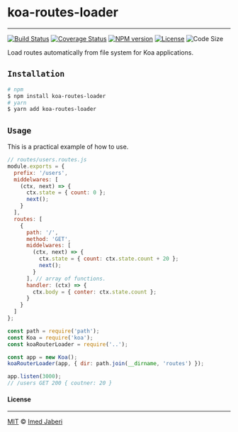# koa-routes-loader

---

[![Build Status][travis-img]][travis-url]
[![Coverage Status][coverage-img]][coverage-url]
[![NPM version][npm-badge]][npm-url]
[![License][license-badge]][license-url]
![Code Size][code-size-badge]

<!-- ***************** -->

[travis-img]: https://travis-ci.com/3imed-jaberi/koa-routes-loader.svg?branch=master
[travis-url]: https://travis-ci.com/3imed-jaberi/koa-routes-loader
[coverage-img]: https://coveralls.io/repos/github/3imed-jaberi/koa-routes-loader/badge.svg?branch=master
[coverage-url]: https://coveralls.io/github/3imed-jaberi/koa-routes-loader?branch=master
[npm-badge]: https://img.shields.io/npm/v/koa-routes-loader.svg?style=flat
[npm-url]: https://www.npmjs.com/package/koa-routes-loader
[license-badge]: https://img.shields.io/badge/license-MIT-green.svg?style=flat-square
[license-url]: https://github.com/3imed-jaberi/koa-routes-loader/blob/master/LICENSE
[code-size-badge]: https://img.shields.io/github/languages/code-size/3imed-jaberi/koa-routes-loader

<!-- ***************** -->

Load routes automatically from file system for Koa applications.

## `Installation`

```bash
# npm
$ npm install koa-routes-loader
# yarn
$ yarn add koa-routes-loader
```

## `Usage`

This is a practical example of how to use.

```javascript
// routes/users.routes.js
module.exports = {
  prefix: '/users',
  middelwares: [
    (ctx, next) => {
      ctx.state = { count: 0 };
      next();
    }
  ],
  routes: [
    {
      path: '/',
      method: 'GET',
      middelwares: [
        (ctx, next) => {
          ctx.state = { count: ctx.state.count + 20 };
          next();
        }
      ], // array of functions.
      handler: (ctx) => {
        ctx.body = { conter: ctx.state.count };
      }
    }
  ]
};
```

```javascript
const path = require('path');
const Koa = require('koa');
const koaRouterLoader = require('..');

const app = new Koa();
koaRouterLoader(app, { dir: path.join(__dirname, 'routes') });

app.listen(3000);
// /users GET 200 { coutner: 20 }
```

#### License

---

[MIT](LICENSE) &copy; [Imed Jaberi](https://github.com/3imed-jaberi)
